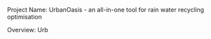 Project Name: 
UrbanOasis - an all-in-one tool for rain water recycling optimisation 

Overview: 
Urb